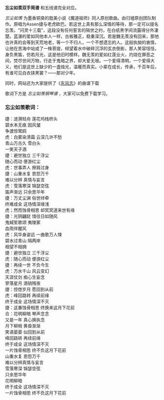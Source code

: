 

**忘尘如羡双手简谱** 和五线谱完全对应。

_忘尘如羡_
为墨香铜臭的耽美小说《魔道祖师》同人原创歌曲。由归墟原创团队制作。原唱为Assen捷与老虎欧巴。若这世上真有那么深情的等待，那一定可以提名忘羡。“问灵十三载”，这段没有任何誓言的隔世之约，在白纸黑字间流露得分外凄楚。蓝湛的爱如同他本人一样，古板雅正，稳重深沉。若是魏无羡没有回来，那他也许真的会等到天荒地老，等一个不归人，一个不想遗忘的人。这般执拗的衷情，让他在苦海中站成了一株菩提，倾望着水中破碎沉浮的玄衣倒影，那人笑容恬恬，身负黑笛，仿若月光，这是他旧时模样。魏无羡的爱如红莲业火，灼烧在罪恶之间，焚尽世间万物，行走于鬼暗之界，却大爱无垠。一个爱得清明，一个爱得大义，他们是这世上缺少的一盏烛光，温暖而真实。小辈在成长，传承，千百年后，有谁可见白衣挟黑裳？——那对少年。

同时，网站还为大家提供了《[东风志](Music-9129-东风志-魔道祖师原创古风同人歌曲.html "东风志")》的曲谱下载

歌词下方是 _忘尘如羡钢琴谱_ ，大家可以免费下载学习。

### 忘尘如羡歌词：

捷：涟漪轻舟 莲花坞栈桥头  
碧水本无痕 因风皱  
争渡惊鹭鸥  
虎：白雾染清霜 云深几许不愁  
青山万古久 雪白头  
一笑天子酒  
捷：避世独立 三千浮尘  
随心而动 便游红尘  
虎：世事弄人 擦肩过身  
捷：山重水复 恩怨万千  
难以分辨 真情与妄言  
虎：雪落寒深 锦瑟空弦  
笛声渐远 只余思华年  
捷：万丈尘渊 俗世绊牵  
终难成全 这场情深缘浅  
虎；然而蚀骨相思 却冥冥道来世有缘  
捷：光阴翩跹 惜往日如随风  
鬼蜮笙歌颂 夷陵冢  
血雨伴腥风  
虎：风华身姿远 一曲歌万人悚  
碧水过青山 隔两岸  
相望不相拥  
捷：避世独立 三千浮尘  
虎：随心而动 便游红尘  
捷：再续一世 不负今生  
虎：万水千山 风云变幻  
天涯仗剑 痴心生妄念  
寥落星月 酒销残夜  
捷：倥偬岁月 愿回到从前  
虎：峰回路转 再续前缘  
终于成全 这场情深不灭  
捷：这番蚀骨相思 终换来这月下花前  
合：花明柳暗 琴声念念  
又是一年 真心换执念  
月下柳梢 黄昏渐渐  
笑语晏晏 似回到从前  
峰回路转 再续前缘  
终于成全 这场情深不灭  
一片蚀骨相思 终不负这月下花前  
山重水复 恩怨万千  
难以分辨真情与妄言  
雪落寒深 锦瑟空弦  
只余思华年  
花明柳暗  
终于成全 这场情深不灭  
一片蚀骨相思 终不负这月下花前

